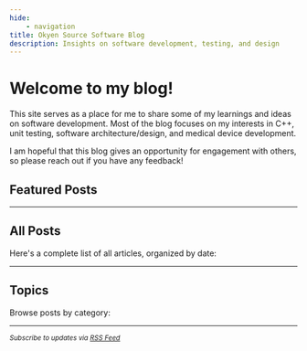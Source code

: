 ```yaml
---
hide:
    - navigation
title: Okyen Source Software Blog
description: Insights on software development, testing, and design
---
```

# Welcome to my blog!
This site serves as a place for me to share some of my learnings and ideas on software development. Most of the blog focuses on my interests in C++, unit testing, software architecture/design, and medical device development.

I am hopeful that this blog gives an opportunity for engagement with others, so please reach out if you have any feedback!

## Featured Posts

<!-- BEGIN FEATURED POSTS -->

<!-- END FEATURED POSTS -->

---

## All Posts
Here's a complete list of all articles, organized by date:

<!-- BEGIN MONTHLY POSTS -->

<!-- END MONTHLY POSTS -->

---

## Topics
Browse posts by category:

<!-- BEGIN CATEGORIES -->

<!-- END CATEGORIES -->

---

<small>*Subscribe to updates via [RSS Feed](/feed_rss_created.xml)*</small>
